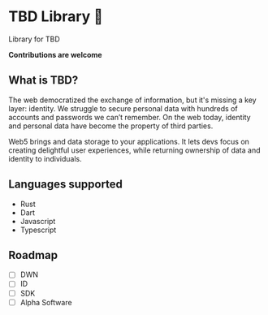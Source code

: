 # TBD Library 💠

Library for TBD

**Contributions are welcome**


## What is TBD?

The web democratized the exchange of information, but it's missing a key layer: identity. We struggle to secure personal data with hundreds of accounts and passwords we can’t remember. On the web today, identity and personal data have become the property of third parties.

Web5 brings
and data storage to your applications. It lets devs focus on creating delightful user experiences, while returning ownership of data and identity to individuals.

## Languages supported

- Rust
- Dart
- Javascript
- Typescript

## Roadmap

- [ ] DWN
- [ ] ID
- [ ] SDK
- [ ] Alpha Software
